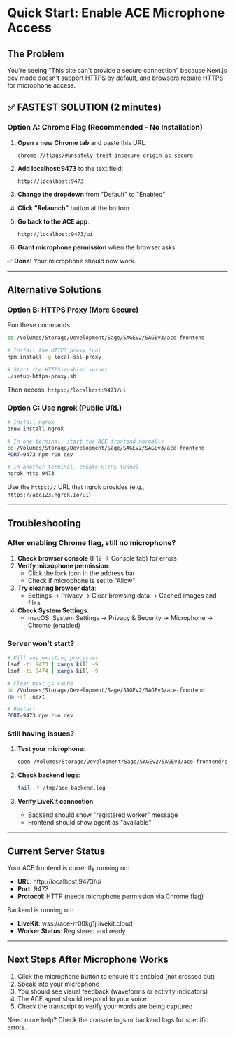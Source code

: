 # Quick Start: Enable ACE Microphone Access

## The Problem
You're seeing "This site can't provide a secure connection" because Next.js dev mode doesn't support HTTPS by default, and browsers require HTTPS for microphone access.

## ✅ FASTEST SOLUTION (2 minutes)

### Option A: Chrome Flag (Recommended - No Installation)

1. **Open a new Chrome tab** and paste this URL:
   ```
   chrome://flags/#unsafely-treat-insecure-origin-as-secure
   ```

2. **Add localhost:9473** to the text field:
   ```
   http://localhost:9473
   ```

3. **Change the dropdown** from "Default" to "Enabled"

4. **Click "Relaunch"** button at the bottom

5. **Go back to the ACE app**:
   ```
   http://localhost:9473/ui
   ```

6. **Grant microphone permission** when the browser asks

✅ **Done!** Your microphone should now work.

---

## Alternative Solutions

### Option B: HTTPS Proxy (More Secure)

Run these commands:

```bash
cd /Volumes/Storage/Development/Sage/SAGEv2/SAGEv3/ace-frontend

# Install the HTTPS proxy tool
npm install -g local-ssl-proxy

# Start the HTTPS-enabled server
./setup-https-proxy.sh
```

Then access: `https://localhost:9473/ui`

### Option C: Use ngrok (Public URL)

```bash
# Install ngrok
brew install ngrok

# In one terminal, start the ACE frontend normally
cd /Volumes/Storage/Development/Sage/SAGEv2/SAGEv3/ace-frontend
PORT=9473 npm run dev

# In another terminal, create HTTPS tunnel
ngrok http 9473
```

Use the `https://` URL that ngrok provides (e.g., `https://abc123.ngrok.io/ui`)

---

## Troubleshooting

### After enabling Chrome flag, still no microphone?

1. **Check browser console** (F12 → Console tab) for errors
2. **Verify microphone permission**:
   - Click the lock icon in the address bar
   - Check if microphone is set to "Allow"
3. **Try clearing browser data**:
   - Settings → Privacy → Clear browsing data → Cached images and files
4. **Check System Settings**:
   - macOS: System Settings → Privacy & Security → Microphone → Chrome (enabled)

### Server won't start?

```bash
# Kill any existing processes
lsof -ti:9473 | xargs kill -9
lsof -ti:9474 | xargs kill -9

# Clear Next.js cache
cd /Volumes/Storage/Development/Sage/SAGEv2/SAGEv3/ace-frontend
rm -rf .next

# Restart
PORT=9473 npm run dev
```

### Still having issues?

1. **Test your microphone**:
   ```bash
   open /Volumes/Storage/Development/Sage/SAGEv2/SAGEv3/ace-frontend/check-microphone.html
   ```

2. **Check backend logs**:
   ```bash
   tail -f /tmp/ace-backend.log
   ```

3. **Verify LiveKit connection**:
   - Backend should show "registered worker" message
   - Frontend should show agent as "available"

---

## Current Server Status

Your ACE frontend is currently running on:
- **URL**: http://localhost:9473/ui
- **Port**: 9473
- **Protocol**: HTTP (needs microphone permission via Chrome flag)

Backend is running on:
- **LiveKit**: wss://ace-rr00kg1j.livekit.cloud
- **Worker Status**: Registered and ready

---

## Next Steps After Microphone Works

1. Click the microphone button to ensure it's enabled (not crossed out)
2. Speak into your microphone
3. You should see visual feedback (waveforms or activity indicators)
4. The ACE agent should respond to your voice
5. Check the transcript to verify your words are being captured

Need more help? Check the console logs or backend logs for specific errors.
